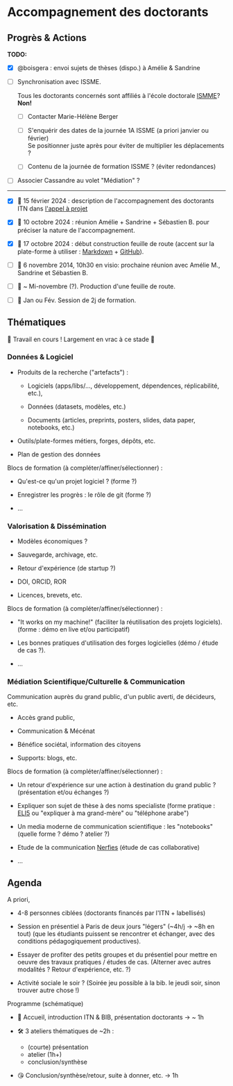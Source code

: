 Accompagnement des doctorants
================================================================================


Progrès & Actions
--------------------------------------------------------------------------------

**TODO:**

  - [x] @boisgera : envoi sujets de thèses (dispo.) à Amélie & Sandrine

  - [ ] Synchronisation avec ISSME. 
  
    Tous les doctorants concernés sont affiliés à l'école doctorale [ISMME]? **Non!**

      - [ ] Contacter Marie-Hélène Berger

      - [ ] S'enquérir des dates de la journée 1A ISSME (a priori janvier ou février)  
        Se positionner juste après pour éviter de multiplier les déplacements ?

      - [ ] Contenu de la journée de formation ISSME ? (éviter redondances)
       
  - [ ] Associer Cassandre au volet "Médiation" ? 

-----

  - [x] 📅 15 février 2024 : description de l'accompagnement des doctorants
    ITN dans [l'appel à projet](https://itn.dev/actualites/contrats-doctoraux-2024/)

  - [x] 📅 10 octobre 2024 : réunion Amélie + Sandrine + Sébastien B. pour 
    préciser la nature de l'accompagnement.

  - [x] 📅 17 octobre 2024 : début construction feuille de route
    (accent sur la plate-forme à utiliser : [Markdown] + [GitHub]).

  - [ ] 📅 6 novembre 2014, 10h30 en visio: prochaine réunion avec Amélie M., Sandrine et Sébastien B.

  - [ ] 📅 ~ Mi-novembre (?). Production d'une feuille de route.

  - [ ] 📅 Jan ou Fév. Session de 2j de formation.


[StackEdit]: https://stackedit.io/
[Markdown]: https://commonmark.org/
[GitHub]: https://github.com/
[ISMME]: https://appliweb.dgri.education.fr/annuaire/DescEd.jsp?desc=621&prov=GeoEntite


Thématiques
--------------------------------------------------------------------------------

🚧 Travail en cours ! Largement en vrac à ce stade 🚧

### Données & Logiciel

  - Produits de la recherche ("artefacts") : 
  
    - Logiciels (apps/libs/..., développement, dépendences, réplicabilité, etc.), 
    
    - Données (datasets, modèles, etc.) 
    
    - Documents (articles, preprints, posters, slides, data paper, notebooks, etc.)

  - Outils/plate-formes métiers, forges, dépôts, etc.

  - Plan de gestion des données

Blocs de formation (à compléter/affiner/sélectionner) :

  - Qu'est-ce qu'un projet logiciel ? (forme ?)

  - Enregistrer les progrès : le rôle de git (forme ?)

  - ...

### Valorisation & Dissémination

  - Modèles économiques ?

  - Sauvegarde, archivage, etc.

  - Retour d'expérience (de startup ?)

  - DOI, ORCID, ROR

  - Licences, brevets, etc.

Blocs de formation (à compléter/affiner/sélectionner) :

  - "It works on my machine!" (faciliter la réutilisation des projets logiciels). (forme : démo en live et/ou participatif)

  - Les bonnes pratiques d'utilisation des forges logicielles (démo / étude de cas ?).

  - ...

### Médiation Scientifique/Culturelle & Communication

Communication auprès du grand public, d'un public averti, de décideurs, etc.

  - Accès grand public,

  - Communication & Mécénat

  - Bénéfice sociétal, information des citoyens

  - Supports: blogs, etc.

Blocs de formation (à compléter/affiner/sélectionner) :

  - Un retour d'expérience sur une action à destination du grand public ? (présentation et/ou échanges ?)

  - Expliquer son sujet de thèse à des noms specialiste (forme pratique : [ELI5](https://en.wiktionary.org/wiki/ELI5) ou "expliquer à ma grand-mère" ou "téléphone arabe")

  - Un media moderne de communication scientifique : les "notebooks" (quelle forme ? démo ? atelier ?)

  - Etude de la communication [Nerfies](https://nerfies.github.io/) (étude de cas collaborative)

  - ...


Agenda
--------------------------------------------------------------------------------

A priori,

  - 4-8 personnes ciblées (doctorants financés par l'ITN + labellisés)

  - Session en présentiel à Paris de deux jours "légers" (~4h/j -> ~8h en tout) 
    (que les étudiants puissent se rencontrer et échanger, avec des conditions 
    pédagogiquement productives). 

  - Essayer de profiter des petits groupes et du présentiel pour mettre en 
    oeuvre des travaux pratiques / études de cas. (Alterner avec autres
    modalités ? Retour d'expérience, etc. ?)

  - Activité sociale le soir ? (Soirée jeu possible à la bib. le jeudi soir,
    sinon trouver autre chose !)


Programme (schématique)

  - 👋 Accueil, introduction ITN & BIB, présentation doctorants -> ~ 1h

  - 🛠️ 3 ateliers thématiques de ~2h :
    
      - (courte) présentation 
      - atelier (1h+) 
      - conclusion/synthèse

  - 😘 Conclusion/synthèse/retour, suite à donner, etc. -> 1h
